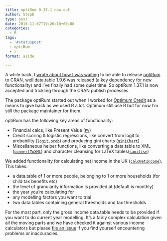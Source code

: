 ```yaml
---
title: optiRum 0.37.1 now out
author: Steph
type: post
date: 2015-11-07T19:26:10+00:00
categories:
  - R
tags:
  - '#statuspost'
  - optiRum
  - r
format: aside

---
```

A while back, I [wrote about how I was waiting][1] to be able to release [optiRum][2] to CRAN, well data.table 1.9.6 was released (a key dependency for new functionality) and I&#8217;ve finally had some quiet time. So optiRum 1.37.1 is now accepted and trickling through the CRAN publish processes.
  
<!--more-->

The package optiRum started out when I worked for [Optimum Credit][3] as a means to give back as we used R a lot. Optimum still use R but for now I&#8217;m still the package maintainer for them.

optiRum has the following key areas of functionality:

  * Financial calcs, like Present Value ([`PV`][4]) 
  * Credit scoring & logistic regressions, like convert from logit to probability ([`logit.prob`][5]) and producing gini charts ([`giniChart`][6])
  * Miscellaneous helper functions, like converting a data.table to XML ([`convertToXML`][7]) and character cleansing for LaTeX tables([`sanitise`][8])

We added functionality for calculating net income in the UK ([`calcNetIncome`][9]). This takes:

  * a data.table of 1 or more people, belonging to 1 or more households (for child tax benefits etc)
  * the level of granularity information is provided at (default is monthly)
  * the year you&#8217;re calculating for
  * any modelling factors you want to trial
  * two data.tables containing general thresholds and tax thresholds

For the most part, only the gross income data.table needs to be provided if you want to do current year modelling. It&#8217;s a fairly complex calculation given all the moving parts and we have checked it against various income calculators but please [file an issue][10] if you find yourself encountering problems or inaccuracies.

 [1]: https://itsalocke.com/optirum-gini-like-a-wizard/
 [2]: https://github.com/stephlocke/optiRum
 [3]: https://www.optimumcredit.co.uk/
 [4]: https://github.com/stephlocke/optiRum/blob/master/R/PV.R
 [5]: https://github.com/stephlocke/optiRum/blob/master/R/logit.prob.R
 [6]: https://github.com/stephlocke/optiRum/blob/master/R/giniChart.R
 [7]: https://github.com/stephlocke/optiRum/blob/master/R/convertToXML.R
 [8]: https://github.com/stephlocke/optiRum/blob/master/R/sanitise.R
 [9]: https://github.com/stephlocke/optiRum/blob/master/R/calcNetIncome.R
 [10]: https://github.com/stephlocke/optiRum/issues/new